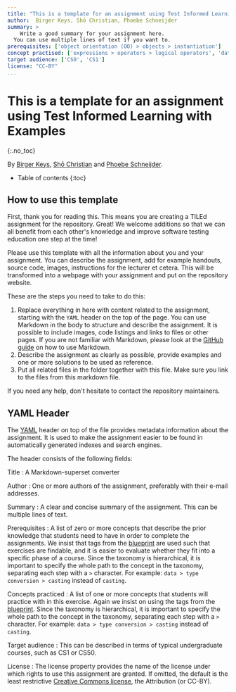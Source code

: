 ```yaml
---
title: "This is a template for an assignment using Test Informed Learning with Examples"
author:  Birger Keys, Shō Christian, Phoebe Schneijder
summary: >
	Write a good summary for your assignment here.
  You can use multiple lines of text if you want to.
prerequisites: ['object orientation (OO) > objects > instantiation']
concept practised: ['expressions > operators > logical operators', 'data > user-defined structures > graphs', 'object orientation (OO) > Inheritance > duck typing (polymorphism)']
target audience: ['CS0', 'CS1']
license: "CC-BY"
...
```


# This is a template for an assignment using Test Informed Learning with Examples
{:.no_toc} 
 
By [Birger Keys](https://birgerkeys.com), [Shō Christian](https://orcid.org/0000-0000-0000-0000) and [Phoebe Schneijder](mailto:Phoebe.Schneijder@some-university.edu).

- Table of contents
{:toc}

## How to use this template

First, thank you for reading this. This means you are creating a TILEd assignment for the repository. Great! We welcome additions so that we can all benefit from each other's knowledge and improve software testing education one step at the time! 

Please use this template with all the information about you and your assignment. You can describe the assignment, add for example handouts, source code, images, instructions for the lecturer et cetera. This will be transformed into a webpage with your assignment and put on the repository website.

These are the steps you need to take to do this:

1. Replace everything in here with content related to the assignment, starting with the `YAML` header on the top of the page. You can use Markdown in the body to structure and describe the assignment. It is possible to include images, code listings and links to files or other pages. If you are not familiar with Markdown, please look at the [GitHub guide](https://guides.github.com/features/mastering-markdown/) on how to use Markdown.
2. Describe the assignment as clearly as possible, provide examples and one or more solutions to be used as reference.
3. Put all related files in the folder together with this file. Make sure you link to the files from this markdown file.

If you need any help, don't hesitate to contact the repository maintainers.

## YAML Header

The [YAML](https://yaml.org/spec/1.2.2/) header on top of the file provides metadata information about the assignment. It is used to make the assignment easier to be found in automatically generated indexes and search engines.

The header consists of the following fields:

Title
: A Markdown-superset converter

Author
: One or more authors of the assignment, preferably with their e-mail addresses.

Summary
: A clear and concise summary of the assignment. This can be multiple lines of text.

Prerequisites
: A list of zero or more concepts that describe the prior knowledge that students need to have in order to complete the assignments. We insist that tags from the [blueprint](blueprint.md) are used such that exercises are findable, and it is easier to evaluate whether they fit into a specific phase of a course. Since the taxonomy is hierarchical, it is important to specify the whole path to the concept in the taxonomy, separating each step with a `>` character. For example: `data > type conversion > casting` instead of `casting`.

Concepts practiced
: A list of one or more concepts that students will practice with in this exercise. Again we insist on using the tags from the [blueprint](blueprint.md). Since the taxonomy is hierarchical, it is important to specify the whole path to the concept in the taxonomy, separating each step with a `>` character. For example: `data > type conversion > casting` instead of `casting`.

Target audience
: This can be described in terms of typical undergraduate courses, such as CS1 or CS50. 

License
: The license property provides the name of the license under which rights to use this assignment are granted. If omitted, the default is the least restrictive [Creative Commons license](https://creativecommons.org/licenses/?lang=en), the Attribution (or CC-BY).
